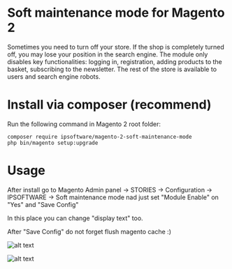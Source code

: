 # Soft maintenance mode for Magento 2

Sometimes you need to turn off your store. If the shop is completely turned off, you may lose your position in the search engine. The module only disables key functionalities: logging in, registration, adding products to the basket, subscribing to the newsletter. The rest of the store is available to users and search engine robots.

# Install via composer (recommend)

Run the following command in Magento 2 root folder:

````
composer require ipsoftware/magento-2-soft-maintenance-mode
php bin/magento setup:upgrade
````


# Usage

After install go to Magento Admin panel -> STORIES -> Configuration -> IPSOFTWARE -> Soft maintenance mode nad just set "Module Enable" on "Yes" and "Save Config"
 
In this place you can change "display text" too.

After "Save Config" do not forget flush magento cache :)

![alt text](https://i.ibb.co/zQbMRhd/magento01.jpg)

![alt text](https://i.ibb.co/cLz4wsb/magento02.jpg)

